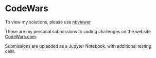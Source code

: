 # CodeWars
To view my solutions, please use [nbviewer](https://nbviewer.jupyter.org/)

These are my personal submissions to coding challenges on the website [CodeWars.com](https://www.codewars.com).

Submissions are uplaoded as a Jupyter Notebook, with additional testing cells.
